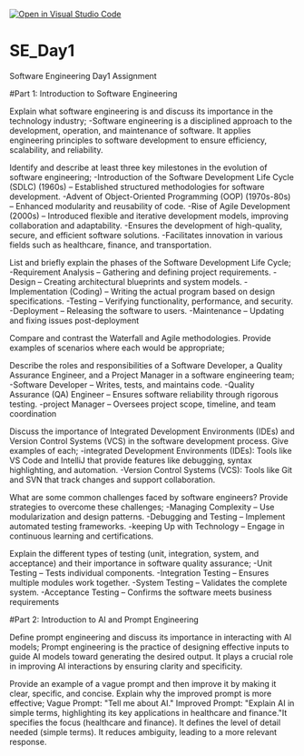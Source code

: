 [![Open in Visual Studio Code](https://classroom.github.com/assets/open-in-vscode-2e0aaae1b6195c2367325f4f02e2d04e9abb55f0b24a779b69b11b9e10269abc.svg)](https://classroom.github.com/online_ide?assignment_repo_id=18388714&assignment_repo_type=AssignmentRepo)
# SE_Day1
Software Engineering Day1 Assignment

#Part 1: Introduction to Software Engineering

Explain what software engineering is and discuss its importance in the technology industry;
-Software engineering is a disciplined approach to the development, operation, and maintenance of software. It applies engineering principles to software development to ensure efficiency, scalability, and reliability.

Identify and describe at least three key milestones in the evolution of software engineering;
-Introduction of the Software Development Life Cycle (SDLC) (1960s) – Established structured methodologies for software development.
-Advent of Object-Oriented Programming (OOP) (1970s-80s) – Enhanced modularity and reusability of code.
-Rise of Agile Development (2000s) – Introduced flexible and iterative development models, improving collaboration and adaptability.
-Ensures the development of high-quality, secure, and efficient software solutions.
-Facilitates innovation in various fields such as healthcare, finance, and transportation.

List and briefly explain the phases of the Software Development Life Cycle;
-Requirement Analysis – Gathering and defining project requirements.
-Design – Creating architectural blueprints and system models.
-Implementation (Coding) – Writing the actual program based on design specifications.
-Testing – Verifying functionality, performance, and security.
-Deployment – Releasing the software to users.
-Maintenance – Updating and fixing issues post-deployment


Compare and contrast the Waterfall and Agile methodologies. Provide examples of scenarios where each would be appropriate;


Describe the roles and responsibilities of a Software Developer, a Quality Assurance Engineer, and a Project Manager in a software engineering team;
-Software Developer – Writes, tests, and maintains code.
-Quality Assurance (QA) Engineer – Ensures software reliability through rigorous testing.
-project Manager – Oversees project scope, timeline, and team coordination


Discuss the importance of Integrated Development Environments (IDEs) and Version Control Systems (VCS) in the software development process. Give examples of each;
-integrated Development Environments (IDEs): Tools like VS Code and IntelliJ that provide features like debugging, syntax highlighting, and automation.
-Version Control Systems (VCS): Tools like Git and SVN that track changes and support collaboration.

What are some common challenges faced by software engineers? Provide strategies to overcome these challenges;
-Managing Complexity – Use modularization and design patterns.
-Debugging and Testing – Implement automated testing frameworks.
-keeping Up with Technology – Engage in continuous learning and certifications.


Explain the different types of testing (unit, integration, system, and acceptance) and their importance in software quality assurance;
-Unit Testing – Tests individual components.
-Integration Testing – Ensures multiple modules work together.
-System Testing – Validates the complete system.
-Acceptance Testing – Confirms the software meets business requirements

#Part 2: Introduction to AI and Prompt Engineering


Define prompt engineering and discuss its importance in interacting with AI models;
Prompt engineering is the practice of designing effective inputs to guide AI models toward generating the desired output. It plays a crucial role in improving AI interactions by ensuring clarity and specificity.

Provide an example of a vague prompt and then improve it by making it clear, specific, and concise. Explain why the improved prompt is more effective;
Vague Prompt: "Tell me about AI."
Improved Prompt: "Explain AI in simple terms, highlighting its key applications in healthcare and finance."It specifies the focus (healthcare and finance).
It defines the level of detail needed (simple terms).
It reduces ambiguity, leading to a more relevant response.
